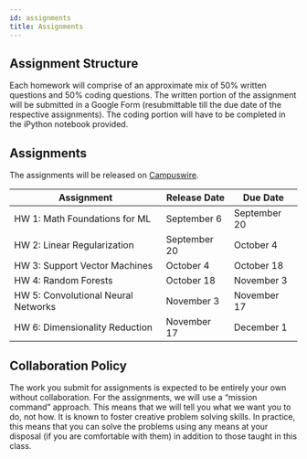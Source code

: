 ```yaml
---
id: assignments
title: Assignments
---
```


## Assignment Structure
Each homework will comprise of an approximate mix of 50% written questions and 50% coding questions. The written portion of the assignment will be submitted in a Google Form (resubmittable till the due date of the respective assignments). The coding portion will have to be completed in the iPython notebook provided.

## Assignments

The assignments will be released on [Campuswire](https://campuswire.com/p/G6C251796/feed/2).

| Assignment | Release Date | Due Date |
| --- | --- | --- |
| HW 1: Math Foundations for ML | September 6 | September 20 |
| HW 2: Linear Regularization | September 20 | October 4 |  
| HW 3: Support Vector Machines | October 4 | October 18 |
| HW 4: Random Forests | October 18 | November 3 |
| HW 5: Convolutional Neural Networks | November 3 | November 17 |
| HW 6: Dimensionality Reduction | November 17 | December 1 |

## Collaboration Policy
The work you submit for assignments is expected to be entirely your own without collaboration. For the assignments, we will use a “mission command” approach. This means that we will tell you what we want you to do, not how. It is known to foster creative problem solving skills. In practice, this means that you can solve the problems using any means at your disposal (if you are comfortable with them) in addition to those taught in this class.

